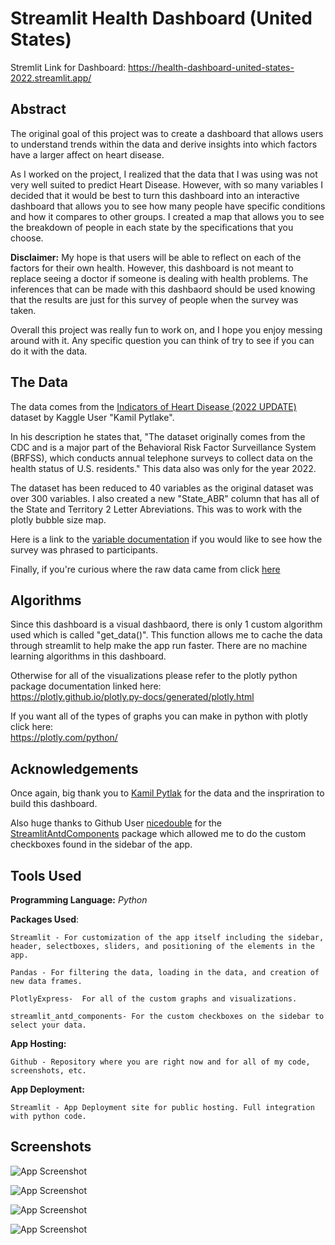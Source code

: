 
# Streamlit Health Dashboard (United States) 

Stremlit Link for Dashboard: https://health-dashboard-united-states-2022.streamlit.app/


## Abstract

The original goal of this project was to create a dashboard that allows users to
understand trends within the data and derive insights into which factors have a larger
affect on heart disease. 

As I worked on the project, I realized that the data that I was using was not very well suited to predict Heart Disease. However, with so many variables I decided that it would be best to turn this dashboard into an interactive dashboard that allows you to see how many people have specific conditions and how it compares to other groups. I created a map that allows you to see the breakdown of people in each state by the specifications that you choose.

**Disclaimer:** My hope is that users will be able to reflect on each of the factors for their own
health. However, this dashboard is not meant to replace seeing a doctor if someone is
dealing with health problems. The inferences that can be made with this dashbaord should be used knowing that the results are just for this survey of people when the survey was taken.

Overall this project was really fun to work on, and I hope you enjoy messing around with it. Any specific question you can think of try to see if you can do it with the data.



## The Data


The data comes from the [Indicators of Heart Disease (2022 UPDATE)](https://www.kaggle.com/datasets/kamilpytlak/personal-key-indicators-of-heart-disease) dataset by Kaggle User "Kamil Pytlake".

In his description he states that,
"The dataset originally comes from the CDC and is a major part of the Behavioral Risk Factor Surveillance System (BRFSS), which conducts annual telephone surveys to collect data on the health status of U.S. residents." This data also was only for the year 2022. 

The dataset has been reduced to 40 variables as the original dataset was over 300 variables. I also created a new "State_ABR" column that has all of the State and Territory 2 Letter Abreviations. This was to work with the plotly bubble size map.

Here is a link to the [variable documentation](https://github.com/kamilpytlak/data-science-projects/blob/main/heart-disease-prediction/2022/documentation/vars_list_with_descriptions.txt) if you would like to see how the survey was phrased to participants.

Finally, if you're curious where the raw data came from click [here](https://www.cdc.gov/brfss/annual_data/annual_2022.html)


## Algorithms

Since this dashboard is a visual dashbaord, there is only 1 custom algorithm used which is called "get_data()". This function allows me to cache the data through streamlit to help make the app run faster. There are no machine learning algorithms in this dashboard.

Otherwise for all of the visualizations please refer to the plotly python package documentation linked here:  
https://plotly.github.io/plotly.py-docs/generated/plotly.html

If you want all of the types of graphs you can make in python with plotly 
click here:  
https://plotly.com/python/
## Acknowledgements

Once again, big thank you to [Kamil Pytlak](https://www.kaggle.com/kamilpytlak) for the data and the inspriration to build this dashboard.

Also huge thanks to Github User [nicedouble](https://github.com/nicedouble) for the [StreamlitAntdComponents](https://github.com/nicedouble/StreamlitAntdComponents) package which allowed me to do the custom checkboxes found in the sidebar of the app.


## Tools Used

**Programming Language:**  *Python*

**Packages Used**:  

    Streamlit - For customization of the app itself including the sidebar, header, selectboxes, sliders, and positioning of the elements in the app.  

    Pandas - For filtering the data, loading in the data, and creation of new data frames.  

    PlotlyExpress-  For all of the custom graphs and visualizations.   

    streamlit_antd_components- For the custom checkboxes on the sidebar to select your data.

**App Hosting:**   

    Github - Repository where you are right now and for all of my code, screenshots, etc.

**App Deployment:** 
    
    Streamlit - App Deployment site for public hosting. Full integration with python code.

## Screenshots

![App Screenshot](https://raw.githubusercontent.com/connorbryson5/Heart-Disease-Dashboard-Streamlit-/main/screenshots/Screenshot1.JPG)

![App Screenshot](https://raw.githubusercontent.com/connorbryson5/Heart-Disease-Dashboard-Streamlit-/main/screenshots/Screenshot2.JPG)

![App Screenshot](https://raw.githubusercontent.com/connorbryson5/Heart-Disease-Dashboard-Streamlit-/main/screenshots/Screenshot3.JPG)

![App Screenshot](https://raw.githubusercontent.com/connorbryson5/Heart-Disease-Dashboard-Streamlit-/main/screenshots/Screenshot4.JPG)